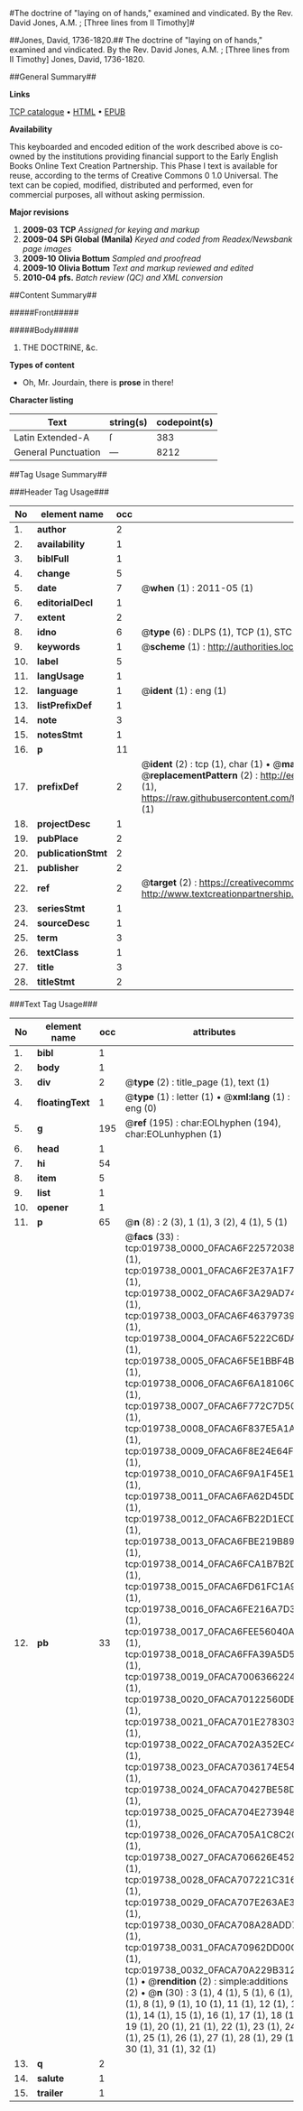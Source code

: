 #The doctrine of "laying on of hands," examined and vindicated. By the Rev. David Jones, A.M. ; [Three lines from II Timothy]#

##Jones, David, 1736-1820.##
The doctrine of "laying on of hands," examined and vindicated. By the Rev. David Jones, A.M. ; [Three lines from II Timothy]
Jones, David, 1736-1820.

##General Summary##

**Links**

[TCP catalogue](http://www.ota.ox.ac.uk/tcp/)  • 
[HTML](http://tei.it.ox.ac.uk/tcp/Texts-HTML/free/N15/N15492.html)  • 
[EPUB](http://tei.it.ox.ac.uk/tcp/Texts-EPUB/free/N15/N15492.epub)

**Availability**

This keyboarded and encoded edition of the
	       work described above is co-owned by the institutions
	       providing financial support to the Early English Books
	       Online Text Creation Partnership. This Phase I text is
	       available for reuse, according to the terms of Creative
	       Commons 0 1.0 Universal. The text can be copied,
	       modified, distributed and performed, even for
	       commercial purposes, all without asking permission.

**Major revisions**

1. __2009-03__ __TCP__ *Assigned for keying and markup*
1. __2009-04__ __SPi Global (Manila)__ *Keyed and coded from Readex/Newsbank page images*
1. __2009-10__ __Olivia Bottum__ *Sampled and proofread*
1. __2009-10__ __Olivia Bottum__ *Text and markup reviewed and edited*
1. __2010-04__ __pfs.__ *Batch review (QC) and XML conversion*

##Content Summary##

#####Front#####

#####Body#####

1. THE DOCTRINE, &c.

**Types of content**

  * Oh, Mr. Jourdain, there is **prose** in there!

**Character listing**


|Text|string(s)|codepoint(s)|
|---|---|---|
|Latin Extended-A|ſ|383|
|General Punctuation|—|8212|

##Tag Usage Summary##

###Header Tag Usage###

|No|element name|occ|attributes|
|---|---|---|---|
|1.|__author__|2||
|2.|__availability__|1||
|3.|__biblFull__|1||
|4.|__change__|5||
|5.|__date__|7| @__when__ (1) : 2011-05 (1)|
|6.|__editorialDecl__|1||
|7.|__extent__|2||
|8.|__idno__|6| @__type__ (6) : DLPS (1), TCP (1), STC (1), NOTIS (1), IMAGE-SET (1), EVANS-CITATION (1)|
|9.|__keywords__|1| @__scheme__ (1) : http://authorities.loc.gov/ (1)|
|10.|__label__|5||
|11.|__langUsage__|1||
|12.|__language__|1| @__ident__ (1) : eng (1)|
|13.|__listPrefixDef__|1||
|14.|__note__|3||
|15.|__notesStmt__|1||
|16.|__p__|11||
|17.|__prefixDef__|2| @__ident__ (2) : tcp (1), char (1)  •  @__matchPattern__ (2) : ([0-9\-]+):([0-9IVX]+) (1), (.+) (1)  •  @__replacementPattern__ (2) : http://eebo.chadwyck.com/downloadtiff?vid=$1&page=$2 (1), https://raw.githubusercontent.com/textcreationpartnership/Texts/master/tcpchars.xml#$1 (1)|
|18.|__projectDesc__|1||
|19.|__pubPlace__|2||
|20.|__publicationStmt__|2||
|21.|__publisher__|2||
|22.|__ref__|2| @__target__ (2) : https://creativecommons.org/publicdomain/zero/1.0/ (1), http://www.textcreationpartnership.org/docs/. (1)|
|23.|__seriesStmt__|1||
|24.|__sourceDesc__|1||
|25.|__term__|3||
|26.|__textClass__|1||
|27.|__title__|3||
|28.|__titleStmt__|2||


###Text Tag Usage###

|No|element name|occ|attributes|
|---|---|---|---|
|1.|__bibl__|1||
|2.|__body__|1||
|3.|__div__|2| @__type__ (2) : title_page (1), text (1)|
|4.|__floatingText__|1| @__type__ (1) : letter (1)  •  @__xml:lang__ (1) : eng (0)|
|5.|__g__|195| @__ref__ (195) : char:EOLhyphen (194), char:EOLunhyphen (1)|
|6.|__head__|1||
|7.|__hi__|54||
|8.|__item__|5||
|9.|__list__|1||
|10.|__opener__|1||
|11.|__p__|65| @__n__ (8) : 2 (3), 1 (1), 3 (2), 4 (1), 5 (1)|
|12.|__pb__|33| @__facs__ (33) : tcp:019738_0000_0FACA6F225720388 (1), tcp:019738_0001_0FACA6F2E37A1F70 (1), tcp:019738_0002_0FACA6F3A29AD748 (1), tcp:019738_0003_0FACA6F463797390 (1), tcp:019738_0004_0FACA6F5222C6DA8 (1), tcp:019738_0005_0FACA6F5E1BBF4B0 (1), tcp:019738_0006_0FACA6F6A18106C0 (1), tcp:019738_0007_0FACA6F772C7D508 (1), tcp:019738_0008_0FACA6F837E5A1A0 (1), tcp:019738_0009_0FACA6F8E24E64F8 (1), tcp:019738_0010_0FACA6F9A1F45E18 (1), tcp:019738_0011_0FACA6FA62D45DD8 (1), tcp:019738_0012_0FACA6FB22D1ECD8 (1), tcp:019738_0013_0FACA6FBE219B898 (1), tcp:019738_0014_0FACA6FCA1B7B2D8 (1), tcp:019738_0015_0FACA6FD61FC1A90 (1), tcp:019738_0016_0FACA6FE216A7D38 (1), tcp:019738_0017_0FACA6FEE56040A8 (1), tcp:019738_0018_0FACA6FFA39A5D58 (1), tcp:019738_0019_0FACA70063662240 (1), tcp:019738_0020_0FACA70122560DE8 (1), tcp:019738_0021_0FACA701E2783030 (1), tcp:019738_0022_0FACA702A352EC48 (1), tcp:019738_0023_0FACA7036174E548 (1), tcp:019738_0024_0FACA70427BE58D0 (1), tcp:019738_0025_0FACA704E2739480 (1), tcp:019738_0026_0FACA705A1C8C208 (1), tcp:019738_0027_0FACA706626E4520 (1), tcp:019738_0028_0FACA707221C3168 (1), tcp:019738_0029_0FACA707E263AE30 (1), tcp:019738_0030_0FACA708A28ADD70 (1), tcp:019738_0031_0FACA70962DD00C8 (1), tcp:019738_0032_0FACA70A229B3120 (1)  •  @__rendition__ (2) : simple:additions (2)  •  @__n__ (30) : 3 (1), 4 (1), 5 (1), 6 (1), 7 (1), 8 (1), 9 (1), 10 (1), 11 (1), 12 (1), 13 (1), 14 (1), 15 (1), 16 (1), 17 (1), 18 (1), 19 (1), 20 (1), 21 (1), 22 (1), 23 (1), 24 (1), 25 (1), 26 (1), 27 (1), 28 (1), 29 (1), 30 (1), 31 (1), 32 (1)|
|13.|__q__|2||
|14.|__salute__|1||
|15.|__trailer__|1||
